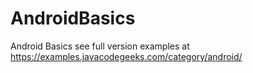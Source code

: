 # AndroidBasics
Android Basics
see full version examples at
https://examples.javacodegeeks.com/category/android/
